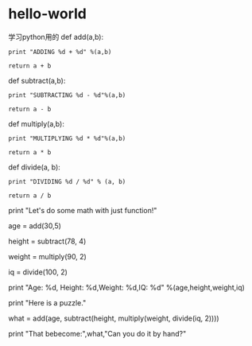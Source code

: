 # hello-world
学习python用的
def add(a,b):

    print "ADDING %d + %d" %(a,b)

    return a + b



def subtract(a,b):

    print "SUBTRACTING %d - %d"%(a,b)

    return a - b



def multiply(a,b):

    print "MULTIPLYING %d * %d"%(a,b)

    return a * b



def divide(a, b):

    print "DIVIDING %d / %d" % (a, b)

    return a / b



print "Let's do some math with just function!"



age = add(30,5)

height = subtract(78, 4)

weight = multiply(90, 2)

iq = divide(100, 2)



print "Age: %d, Height: %d,Weight: %d,IQ: %d" %(age,height,weight,iq)



print "Here is a puzzle."



what = add(age, subtract(height, multiply(weight, divide(iq, 2))))



print "That bebecome:",what,"Can you do it by hand?"
